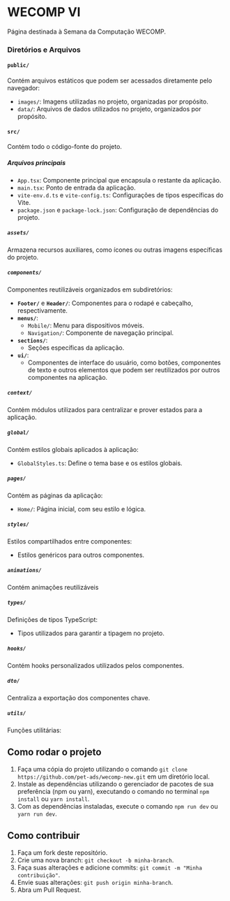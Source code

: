 # WECOMP VI

Página destinada à Semana da Computação WECOMP.

### Diretórios e Arquivos

#### `public/`

Contém arquivos estáticos que podem ser acessados diretamente pelo navegador:

- `images/`: Imagens utilizadas no projeto, organizadas por propósito.
- `data/`: Arquivos de dados utilizados no projeto, organizados por propósito.

#### `src/`

Contém todo o código-fonte do projeto.

##### Arquivos principais

- `App.tsx`: Componente principal que encapsula o restante da aplicação.
- `main.tsx`: Ponto de entrada da aplicação.
- `vite-env.d.ts` e `vite-config.ts`: Configurações de tipos específicas do Vite.
- `package.json` e `package-lock.json`: Configuração de dependências do projeto.

##### `assets/`

Armazena recursos auxiliares, como ícones ou outras imagens específicas do projeto.

##### `components/`

Componentes reutilizáveis organizados em subdiretórios:

- **`Footer/`** e **`Header/`**: Componentes para o rodapé e cabeçalho, respectivamente.
- **`menus/`**:
  - `Mobile/`: Menu para dispositivos móveis.
  - `Navigation/`: Componente de navegação principal.
- **`sections/`**:
  - Seções específicas da aplicação.
- **`ui/`**:
  - Componentes de interface do usuário, como botões, componentes de texto e outros elementos que podem ser reutilizados por outros componentes na aplicação.

##### `context/`

Contém módulos utilizados para centralizar e prover estados para a aplicação.

##### `global/`

Contém estilos globais aplicados à aplicação:

- `GlobalStyles.ts`: Define o tema base e os estilos globais.

##### `pages/`

Contém as páginas da aplicação:

- `Home/`: Página inicial, com seu estilo e lógica.

##### `styles/`

Estilos compartilhados entre componentes:

- Estilos genéricos para outros componentes.

##### `animations/`

Contém animações reutilizáveis

##### `types/`

Definições de tipos TypeScript:

- Tipos utilizados para garantir a tipagem no projeto.

##### `hooks/`

Contém hooks personalizados utilizados pelos componentes.

##### `dto/`

Centraliza a exportação dos componentes chave.

##### `utils/`

Funções utilitárias:

## Como rodar o projeto

1. Faça uma cópia do projeto utilizando o comando `git clone https://github.com/pet-ads/wecomp-new.git` em um diretório local.
2. Instale as dependências utilizando o gerenciador de pacotes de sua preferência (npm ou yarn), executando o comando no terminal `npm install` ou `yarn install`.
3. Com as dependências instaladas, execute o comando `npm run dev` ou `yarn run dev`.

## Como contribuir

1. Faça um fork deste repositório.
2. Crie uma nova branch: `git checkout -b minha-branch`.
3. Faça suas alterações e adicione commits: `git commit -m "Minha contribuição"`.
4. Envie suas alterações: `git push origin minha-branch`.
5. Abra um Pull Request.
